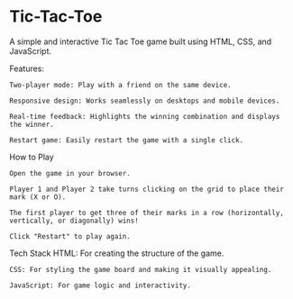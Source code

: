 # Tic-Tac-Toe
A simple and interactive Tic Tac Toe game built using HTML, CSS, and JavaScript.

Features:

    Two-player mode: Play with a friend on the same device.
    
    Responsive design: Works seamlessly on desktops and mobile devices.
    
    Real-time feedback: Highlights the winning combination and displays the winner.
    
    Restart game: Easily restart the game with a single click.
How to Play

    Open the game in your browser.
    
    Player 1 and Player 2 take turns clicking on the grid to place their mark (X or O).
    
    The first player to get three of their marks in a row (horizontally, vertically, or diagonally) wins!
    
    Click "Restart" to play again.
Tech Stack
    HTML: For creating the structure of the game.
    
    CSS: For styling the game board and making it visually appealing.
    
    JavaScript: For game logic and interactivity.
